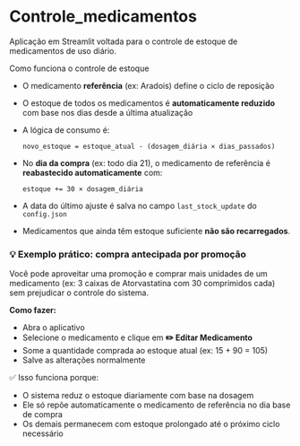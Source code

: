 # Controle_medicamentos
Aplicação em Streamlit voltada para o controle de estoque de medicamentos de uso diário.

Como funciona o controle de estoque

* O medicamento **referência** (ex: Aradois) define o ciclo de reposição
* O estoque de todos os medicamentos é **automaticamente reduzido** com base nos dias desde a última atualização
* A lógica de consumo é:

  ```
  novo_estoque = estoque_atual - (dosagem_diária × dias_passados)
  ```
* No **dia da compra** (ex: todo dia 21), o medicamento de referência é **reabastecido automaticamente** com:

  ```
  estoque += 30 × dosagem_diária
  ```
* A data do último ajuste é salva no campo `last_stock_update` do `config.json`
* Medicamentos que ainda têm estoque suficiente **não são recarregados**.

### 💡 Exemplo prático: compra antecipada por promoção

Você pode aproveitar uma promoção e comprar mais unidades de um medicamento (ex: 3 caixas de Atorvastatina com 30 comprimidos cada) sem prejudicar o controle do sistema.

**Como fazer:**

* Abra o aplicativo
* Selecione o medicamento e clique em **✏️ Editar Medicamento**
* Some a quantidade comprada ao estoque atual (ex: 15 + 90 = 105)
* Salve as alterações normalmente

✅ Isso funciona porque:

* O sistema reduz o estoque diariamente com base na dosagem
* Ele só repõe automaticamente o medicamento de referência no dia base de compra
* Os demais permanecem com estoque prolongado até o próximo ciclo necessário